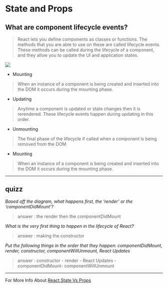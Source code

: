 # State and Props

## What are component lifecycle events?
> React lets you define components as classes or functions. The methods that you are able to use on these are called lifecycle events. These methods can be called during the lifecycle of a component, and they allow you to update the UI and application states.

![](https://miro.medium.com/max/700/0*_UWbSFyhbBMVeCkj.jpeg)

- Mounting
> When an instance of a component is being created and inserted into the DOM it occurs during the mounting phase.


- Updating
> Anytime a component is updated or state changes then it is rerendered. These lifecycle events happen during updating in this order.


- Unmounting
> The final phase of the lifecycle if called when a component is being removed from the DOM


- Mounting
> When an instance of a component is being created and inserted into the DOM it occurs during the mounting phase.

<hr>

## quizz 

_Based off the diagram, what happens first, the ‘render’ or the ‘componentDidMount’?_

> answer : the render then the componentDidMount

_What is the very first thing to happen in the lifecycle of React?_

> answer : making the constructor

_Put the following things in the order that they happen: componentDidMount, render, constructor, componentWillUnmount, React Updates_

> answer : constructor - render - React Updates - componentDidMount- componentWillUnmount

<hr>

For More Info About [React State Vs Props](https://www.youtube.com/watch?v=IYvD9oBCuJI&ab_channel=WebDevSimplified)